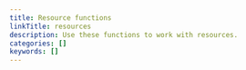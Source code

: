 ```yaml
---
title: Resource functions
linkTitle: resources
description: Use these functions to work with resources.
categories: []
keywords: []
---
```

